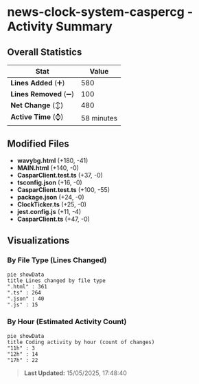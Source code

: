# news-clock-system-caspercg - Activity Summary 

## Overall Statistics

| Stat                   | Value                                                             |
| ---------------------- | ----------------------------------------------------------------- |
| **Lines Added** (➕)   | 580                                          |
| **Lines Removed** (➖) | 100                                        |
| **Net Change** (↕)    | 480                |
| **Active Time** (⌚)   | 58 minutes |


## Modified Files
- **wavybg.html** (+180, -41)
- **MAIN.html** (+140, -0)
- **CasparClient.test.ts** (+37, -0)
- **tsconfig.json** (+16, -0)
- **CasparClient.test.ts** (+100, -55)
- **package.json** (+24, -0)
- **ClockTicker.ts** (+25, -0)
- **jest.config.js** (+11, -4)
- **CasparClient.ts** (+47, -0)

## Visualizations

### By File Type (Lines Changed)

```mermaid
pie showData
title Lines changed by file type
".html" : 361
".ts" : 264
".json" : 40
".js" : 15
```

### By Hour (Estimated Activity Count)

```mermaid
pie showData
title Coding activity by hour (count of changes)
"11h" : 3
"12h" : 14
"17h" : 22
```


> **Last Updated:** 15/05/2025, 17:48:40